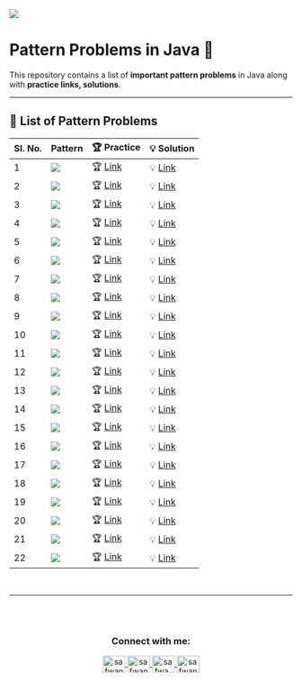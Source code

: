 <img src="https://media2.dev.to/dynamic/image/width=1000,height=420,fit=cover,gravity=auto,format=auto/https%3A%2F%2Fdev-to-uploads.s3.amazonaws.com%2Fuploads%2Farticles%2F6gsw2jl53ye6aabdndqg.png">

# Pattern Problems in Java 🎨

This repository contains a list of **important pattern problems** in Java along with **practice links, solutions**.

---

## 📖 List of Pattern Problems

| SI. No. | Pattern | 🏆 Practice | 💡 Solution |
|---------|---------|------------|------------|
| 1 | <img src="https://static.takeuforward.org/wp/uploads/2022/08/P1.png"> | 🏆 [Link](https://www.naukri.com/code360/problems/n-forest_6570177?utm_source=youtube&utm_medium=affiliate&utm_campaign=striver_patternproblems) | 💡 [Link](https://github.com/safwannasir49/DSA-Fundamentals-Patterns/blob/main/Pattern%201/Pattern1.java) |
| 2 | <img src="https://static.takeuforward.org/wp/uploads/2022/08/P2.png"> | 🏆 [Link](https://www.naukri.com/code360/problems/n-2-forest_6570178?utm_source=youtube&utm_medium=affiliate&utm_campaign=striver_patternproblems&leftPanelTabValue=SUBMISSION) | 💡 [Link](https://github.com/safwannasir49/DSA-Fundamentals-Patterns/blob/main/Pattern%202/Pattern2.java) |
| 3 | <img src="https://static.takeuforward.org/wp/uploads/2022/08/P3.png"> | 🏆 [Link](https://www.naukri.com/code360/problems/n-triangles_6573689?utm_source=youtube&utm_medium=affiliate&utm_campaign=striver_patternproblems) | 💡 [Link](https://github.com/safwannasir49/DSA-Fundamentals-Patterns/blob/main/Pattern%203/pattern3.java) |
| 4 | <img src="https://static.takeuforward.org/wp/uploads/2022/08/P4.png"> | 🏆 [Link](https://www.naukri.com/code360/problems/triangle_6573690?utm_source=youtube&utm_medium=affiliate&utm_campaign=striver_patternproblems) | 💡 [Link](https://github.com/safwannasir49/DSA-Fundamentals-Patterns/blob/main/Pattern%204/Paterrn4.java) |
| 5 | <img src="https://static.takeuforward.org/wp/uploads/2022/08/P5.png"> | 🏆 [Link](https://www.naukri.com/code360/problems/seeding_6581892?utm_source=youtube&utm_medium=affiliate&utm_campaign=striver_patternproblems&leftPanelTabValue=SUBMISSION) | 💡 [Link](https://github.com/safwannasir49/DSA-Fundamentals-Patterns/blob/main/Pattern%205/Pattern5.java) |
| 6 | <img src="https://static.takeuforward.org/wp/uploads/2022/08/P6.png"> | 🏆 [Link](https://www.naukri.com/code360/problems/reverse-number-triangle_6581889?utm_source=youtube&utm_medium=affiliate&utm_campaign=striver_patternproblems&leftPanelTabValue=SUBMISSION) | 💡 [Link](https://github.com/safwannasir49/DSA-Fundamentals-Patterns/tree/main/Pattern%206) |
| 7 | <img src="https://static.takeuforward.org/wp/uploads/2022/08/P7.png"> | 🏆 [Link](#) | 💡 [Link](#) |
| 8 | <img src="https://static.takeuforward.org/wp/uploads/2022/08/P8.png"> | 🏆 [Link](#) | 💡 [Link](#) |
| 9 | <img src="https://static.takeuforward.org/wp/uploads/2022/08/P9.png"> | 🏆 [Link](#) | 💡 [Link](#) |
| 10 | <img src="https://static.takeuforward.org/wp/uploads/2022/08/P10.png"> | 🏆 [Link](#) | 💡 [Link](#) |
| 11 | <img src="https://static.takeuforward.org/wp/uploads/2022/08/P11.png"> | 🏆 [Link](#) | 💡 [Link](#) |
| 12 | <img src="https://static.takeuforward.org/wp/uploads/2022/08/P12.png"> | 🏆 [Link](#) | 💡 [Link](#) |
| 13 | <img src="https://static.takeuforward.org/wp/uploads/2022/08/P13.png"> | 🏆 [Link](#) | 💡 [Link](#) |
| 14 | <img src="https://static.takeuforward.org/wp/uploads/2022/08/P14.png"> | 🏆 [Link](#) | 💡 [Link](#) |
| 15 | <img src="https://static.takeuforward.org/wp/uploads/2022/08/P15.png"> | 🏆 [Link](#) | 💡 [Link](#) |
| 16 | <img src="https://static.takeuforward.org/wp/uploads/2022/08/P16.png"> | 🏆 [Link](#) | 💡 [Link](#) |
| 17 | <img src="https://static.takeuforward.org/wp/uploads/2022/08/P17.png"> | 🏆 [Link](#) | 💡 [Link](#) |
| 18 | <img src="https://static.takeuforward.org/wp/uploads/2022/08/P18.png"> | 🏆 [Link](#) | 💡 [Link](#) |
| 19 | <img src="https://static.takeuforward.org/wp/uploads/2022/08/P19.png"> | 🏆 [Link](#) | 💡 [Link](#) |
| 20 | <img src="https://static.takeuforward.org/wp/uploads/2022/08/P20.png"> | 🏆 [Link](#) | 💡 [Link](#) |
| 21 | <img src="https://static.takeuforward.org/wp/uploads/2022/08/P21.png"> | 🏆 [Link](#) | 💡 [Link](#) |
| 22 | <img src="https://static.takeuforward.org/wp/uploads/2022/08/P22.png"> | 🏆 [Link](#) | 💡 [Link](#) |

<br>
<hr/>


<br><br>

<h3 align="center">Connect with me:</h3>
<p align="center">
       <a href="mailto:safwannasir49@gmail.com" target="blank">
        <img align="center" src="https://www.svgrepo.com/show/484206/mail.svg" alt="safwannasir49@gmail.com" height="30" width="40" />
    </a>
    <a href="https://twitter.com/SafwanNasir49" target="blank">
        <img align="center" src="https://raw.githubusercontent.com/rahuldkjain/github-profile-readme-generator/master/src/images/icons/Social/twitter.svg" alt="safwannasir" height="30" width="40" />
    </a>
    <a href="https://linkedin.com/in/safwan-nasir-955745219" target="blank">
        <img align="center" src="https://raw.githubusercontent.com/rahuldkjain/github-profile-readme-generator/master/src/images/icons/Social/linked-in-alt.svg" alt="safwa_nasir" height="30" width="40" />
    </a>
    <a href="https://github.com/safwannasir49" target="blank">
        <img align="center" src="https://raw.githubusercontent.com/rahuldkjain/github-profile-readme-generator/master/src/images/icons/Social/github.svg" alt="safwannasir49" height="30" width="40" />
    </a>
</p>
